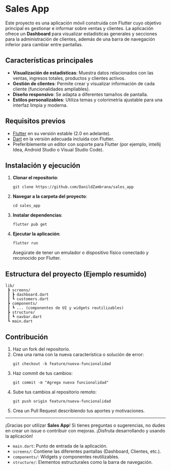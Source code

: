 # Sales App

Este proyecto es una aplicación móvil construida con Flutter cuyo objetivo principal es gestionar e informar sobre ventas y clientes. La aplicación ofrece un **Dashboard** para visualizar estadísticas generales y secciones para la administración de clientes, además de una barra de navegación inferior para cambiar entre pantallas.

## Características principales

- **Visualización de estadísticas**: Muestra datos relacionados con las ventas, ingresos totales, productos y clientes activos.
- **Gestión de clientes**: Permite crear y visualizar información de cada cliente (funcionalidades ampliables).
- **Diseño responsivo**: Se adapta a diferentes tamaños de pantalla.
- **Estilos personalizables**: Utiliza temas y colorimetría ajustable para una interfaz limpia y moderna.

## Requisitos previos

- [Flutter](https://docs.flutter.dev/get-started/install) en su versión estable (2.0 en adelante).
- [Dart](https://dart.dev/get-dart) en la versión adecuada incluida con Flutter.
- Preferiblemente un editor con soporte para Flutter (por ejemplo, intellij Idea, Android Studio o Visual Studio Code).

## Instalación y ejecución

1. **Clonar el repositorio**:
   ```
   git clone https://github.com/DanildZambrana/sales_app
   ```
2. **Navegar a la carpeta del proyecto**:
   ```
   cd sales_app
   ```

3. **Instalar dependencias**:
   ```
   flutter pub get
   ```
4. **Ejecutar la aplicación**:
   ```
   flutter run
   ```
   Asegúrate de tener un emulador o dispositivo físico conectado y reconocido por Flutter.

## Estructura del proyecto (Ejemplo resumido)
```
lib/
 ┣ screens/
 ┃ ┣ dashboard.dart
 ┃ ┗ customers.dart
 ┣ components/
 ┃ ┗ ... (componentes de UI y widgets reutilizables)
 ┣ structure/
 ┃ ┗ navbar.dart
 ┗ main.dart
```

## Contribución

1. Haz un fork del repositorio.
2. Crea una rama con la nueva característica o solución de error:
   ```
   git checkout -b feature/nueva-funcionalidad
   ```
3. Haz commit de tus cambios:
   ```
   git commit -m "Agrega nueva funcionalidad"
   ```
4. Sube tus cambios al repositorio remoto:
   ```
   git push origin feature/nueva-funcionalidad
   ```
5. Crea un Pull Request describiendo tus aportes y motivaciones.

---

¡Gracias por utilizar **Sales App**! Si tienes preguntas o sugerencias, no dudes en crear un issue o contribuir con mejoras. ¡Disfruta desarrollando y usando la aplicación!



- `main.dart`: Punto de entrada de la aplicación.
- `screens/`: Contiene las diferentes pantallas (Dashboard, Clientes, etc.).
- `components/`: Widgets y componentes reutilizables.
- `structure/`: Elementos estructurales como la barra de navegación.
